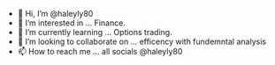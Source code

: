 - 👋 Hi, I’m @haleyly80
- 👀 I’m interested in ... Finance.
- 🌱 I’m currently learning ... Options trading.
- 💞️ I’m looking to collaborate on ... efficency with fundemntal analysis
- 📫 How to reach me ... all socials @haleyly80

<!---
haleyly80/haleyly80 is a ✨ special ✨ repository because its `README.md` (this file) appears on your GitHub profile.
You can click the Preview link to take a look at your changes.
--->
